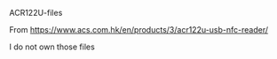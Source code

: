 ACR122U-files

From https://www.acs.com.hk/en/products/3/acr122u-usb-nfc-reader/

I do not own those files
